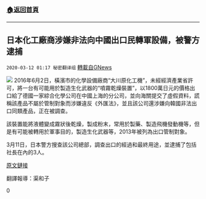 ###  [:house:返回首頁](https://github.com/ourhimalayas/txt)
---

## 日本化工廠商涉嫌非法向中國出口民轉軍設備，被警方逮捕
`2020-03-12 01:17 秘密翻译组` [轉載自GNews](https://gnews.org/zh-hant/139359/)

![](https://s3-ap-northeast-1.amazonaws.com/news.guo.offload.media/wp-content/uploads/2020/03/12011557/1-114.jpg)
2016年6月2日，橫濱市的化學設備廠商“大川原化工機”，未經經濟產業省許可，將一台有可能用於製造生化武器的“噴霧乾燥裝置”，以1800萬日元的價格出口給了德國一家綜合化學公司在中國上海的分公司，並向海關提交了虛假資料，謊稱該產品不屬於管制對象而涉嫌違反《外匯法》，並且該公司還涉嫌向韓國非法出口同類產品，正在被調查。

該裝置能將液體變成霧狀後乾燥，製成粉末，常用於製藥、製造飛機發動機等，但是有可能被轉用於軍事目的，製造生化武器等，2013年被列為出口管制對象。

3月11日，日本警方搜查該公司總部，調查出口的經過和最終用途，並逮捕了包括社長在內的3人。

[原文鏈接](https://www3.nhk.or.jp/news/html/20200311/k10012325701000.html)

翻譯報導：渠和子

0
